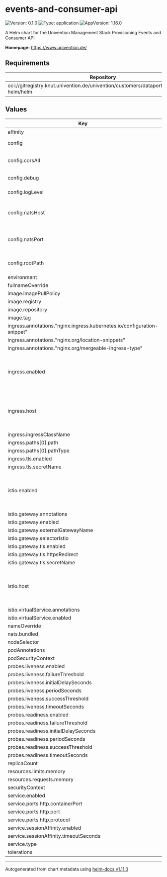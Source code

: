 # events-and-consumer-api

![Version: 0.1.0](https://img.shields.io/badge/Version-0.1.0-informational?style=flat-square) ![Type: application](https://img.shields.io/badge/Type-application-informational?style=flat-square) ![AppVersion: 1.16.0](https://img.shields.io/badge/AppVersion-1.16.0-informational?style=flat-square)

A Helm chart for the Univention Management Stack Provisioning Events and Consumer API

**Homepage:** <https://www.univention.de/>

## Requirements

| Repository | Name | Version |
|------------|------|---------|
| oci://gitregistry.knut.univention.de/univention/customers/dataport/upx/common-helm/helm | ums-common(common) | ^0.2.0 |

## Values

| Key | Type | Default | Description |
|-----|------|---------|-------------|
| affinity | object | `{}` |  |
| config | object | `{"corsAll":false,"debug":true,"logLevel":"INFO","natsHost":"localhost","natsPort":4222,"rootPath":"/univention/provisioning-api"}` | Application specific |
| config.corsAll | bool | `false` | FastAPI: disable CORS checks |
| config.debug | bool | `true` | FastAPI: debug mode |
| config.logLevel | string | `"INFO"` | Python log level |
| config.natsHost | string | `"localhost"` | NATS: host (required if nats.bundled == false) |
| config.natsPort | int | `4222` | NATS: port (required if nats.bundled == false) |
| config.rootPath | string | `"/univention/provisioning-api"` | FastAPI: webserver root path |
| environment | object | `{}` |  |
| fullnameOverride | string | `""` |  |
| image.imagePullPolicy | string | `"Always"` |  |
| image.registry | string | `"gitregistry.knut.univention.de"` |  |
| image.repository | string | `"univention/customers/dataport/upx/provisioning/events-and-consumer-api"` |  |
| image.tag | string | `"latest"` |  |
| ingress.annotations."nginx.ingress.kubernetes.io/configuration-snippet" | string | `"rewrite ^/univention/provisioning-api(/.*)$ $1 break;\n"` |  |
| ingress.annotations."nginx.org/location-snippets" | string | `"rewrite ^/univention/provisioning-api(/.*)$ $1 break;\n"` |  |
| ingress.annotations."nginx.org/mergeable-ingress-type" | string | `"minion"` |  |
| ingress.enabled | bool | `true` | Set this to `true` in order to enable the installation on Ingress related objects. |
| ingress.host | string | `nil` | The hostname. This parameter has to be supplied. Example `portal.example`. |
| ingress.ingressClassName | string | `"nginx"` |  |
| ingress.paths[0].path | string | `"/univention/provisioning-api/"` |  |
| ingress.paths[0].pathType | string | `"Prefix"` |  |
| ingress.tls.enabled | bool | `true` |  |
| ingress.tls.secretName | string | `""` |  |
| istio.enabled | bool | `false` | Set this to `true` in order to enable the installation on Istio related objects. |
| istio.gateway.annotations | string | `nil` |  |
| istio.gateway.enabled | bool | `false` |  |
| istio.gateway.externalGatewayName | string | `"swp-istio-gateway"` |  |
| istio.gateway.selectorIstio | string | `"ingressgateway"` |  |
| istio.gateway.tls.enabled | bool | `true` |  |
| istio.gateway.tls.httpsRedirect | bool | `true` |  |
| istio.gateway.tls.secretName | string | `""` |  |
| istio.host | string | `nil` | The hostname. This parameter has to be supplied. Example `portal.example`. |
| istio.virtualService.annotations | string | `nil` |  |
| istio.virtualService.enabled | bool | `true` |  |
| nameOverride | string | `"provisioning-events-and-consumer-api"` |  |
| nats.bundled | bool | `true` |  |
| nodeSelector | object | `{}` |  |
| podAnnotations | object | `{}` |  |
| podSecurityContext | object | `{}` |  |
| probes.liveness.enabled | bool | `true` |  |
| probes.liveness.failureThreshold | int | `3` |  |
| probes.liveness.initialDelaySeconds | int | `120` |  |
| probes.liveness.periodSeconds | int | `30` |  |
| probes.liveness.successThreshold | int | `1` |  |
| probes.liveness.timeoutSeconds | int | `3` |  |
| probes.readiness.enabled | bool | `true` |  |
| probes.readiness.failureThreshold | int | `30` |  |
| probes.readiness.initialDelaySeconds | int | `30` |  |
| probes.readiness.periodSeconds | int | `15` |  |
| probes.readiness.successThreshold | int | `1` |  |
| probes.readiness.timeoutSeconds | int | `3` |  |
| replicaCount | int | `1` |  |
| resources.limits.memory | string | `"4Gi"` |  |
| resources.requests.memory | string | `"512Mi"` |  |
| securityContext | object | `{}` |  |
| service.enabled | bool | `true` |  |
| service.ports.http.containerPort | int | `7777` |  |
| service.ports.http.port | int | `80` |  |
| service.ports.http.protocol | string | `"TCP"` |  |
| service.sessionAffinity.enabled | bool | `false` |  |
| service.sessionAffinity.timeoutSeconds | int | `10800` |  |
| service.type | string | `"ClusterIP"` |  |
| tolerations | list | `[]` |  |

----------------------------------------------
Autogenerated from chart metadata using [helm-docs v1.11.0](https://github.com/norwoodj/helm-docs/releases/v1.11.0)
